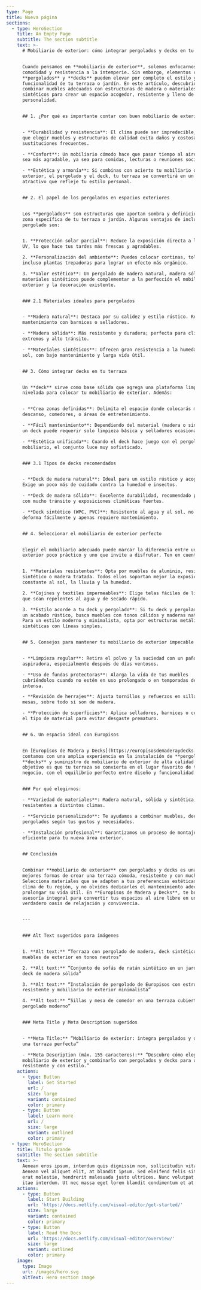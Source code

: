 ```yaml
---
type: Page
title: Nueva página
sections:
  - type: HeroSection
    title: An Empty Page
    subtitle: The section subtitle
    text: >-
      # Mobiliario de exterior: cómo integrar pergolados y decks en tu terraza


      Cuando pensamos en **mobiliario de exterior**, solemos enfocarnos en
      comodidad y resistencia a la intemperie. Sin embargo, elementos como
      **pergolados** y **decks** pueden elevar por completo el estilo y la
      funcionalidad de tu terraza o jardín. En este artículo, descubrirás cómo
      combinar muebles adecuados con estructuras de madera o materiales
      sintéticos para crear un espacio acogedor, resistente y lleno de
      personalidad.


      ## 1. ¿Por qué es importante contar con buen mobiliario de exterior?


      - **Durabilidad y resistencia**: El clima puede ser impredecible, por lo
      que elegir muebles y estructuras de calidad evita daños y costosas
      sustituciones frecuentes.

      - **Confort**: Un mobiliario cómodo hace que pasar tiempo al aire libre
      sea más agradable, ya sea para comidas, lecturas o reuniones sociales.

      - **Estética y armonía**: Si combinas con acierto tu mobiliario de
      exterior, el pergolado y el deck, tu terraza se convertirá en un lugar
      atractivo que refleje tu estilo personal.


      ## 2. El papel de los pergolados en espacios exteriores


      Los **pergolados** son estructuras que aportan sombra y definición a una
      zona específica de tu terraza o jardín. Algunas ventajas de incluir un
      pergolado son:


      1. **Protección solar parcial**: Reduce la exposición directa a los rayos
      UV, lo que hace tus tardes más frescas y agradables.

      2. **Personalización del ambiente**: Puedes colocar cortinas, toldos o
      incluso plantas trepadoras para lograr un efecto más orgánico.

      3. **Valor estético**: Un pergolado de madera natural, madera sólida o
      materiales sintéticos puede complementar a la perfección el mobiliario de
      exterior y la decoración existente.


      ### 2.1 Materiales ideales para pergolados


      - **Madera natural**: Destaca por su calidez y estilo rústico. Requiere
      mantenimiento con barnices o selladores.

      - **Madera sólida**: Más resistente y duradera; perfecta para climas
      extremos y alto tránsito.

      - **Materiales sintéticos**: Ofrecen gran resistencia a la humedad y al
      sol, con bajo mantenimiento y larga vida útil.


      ## 3. Cómo integrar decks en tu terraza


      Un **deck** sirve como base sólida que agrega una plataforma limpia y
      nivelada para colocar tu mobiliario de exterior. Además:


      - **Crea zonas definidas**: Delimita el espacio donde colocarás muebles de
      descanso, comedores, o áreas de entretenimiento.

      - **Fácil mantenimiento**: Dependiendo del material (madera o sintético),
      un deck puede requerir solo limpieza básica y selladores ocasionales.

      - **Estética unificada**: Cuando el deck hace juego con el pergolado y el
      mobiliario, el conjunto luce muy sofisticado.


      ### 3.1 Tipos de decks recomendados


      - **Deck de madera natural**: Ideal para un estilo rústico y acogedor.
      Exige un poco más de cuidado contra la humedad e insectos.

      - **Deck de madera sólida**: Excelente durabilidad, recomendado para áreas
      con mucho tránsito y exposiciones climáticas fuertes.

      - **Deck sintético (WPC, PVC)**: Resistente al agua y al sol, no se
      deforma fácilmente y apenas requiere mantenimiento.


      ## 4. Seleccionar el mobiliario de exterior perfecto


      Elegir el mobiliario adecuado puede marcar la diferencia entre un espacio
      exterior poco práctico y uno que invite a disfrutar. Ten en cuenta:


      1. **Materiales resistentes**: Opta por muebles de aluminio, resina, ratán
      sintético o madera tratada. Todos ellos soportan mejor la exposición
      constante al sol, la lluvia y la humedad.

      2. **Cojines y textiles impermeables**: Elige telas fáciles de limpiar,
      que sean repelentes al agua y de secado rápido.

      3. **Estilo acorde a tu deck y pergolado**: Si tu deck y pergolado tienen
      un acabado rústico, busca muebles con tonos cálidos y maderas naturales.
      Para un estilo moderno y minimalista, opta por estructuras metálicas o
      sintéticas con líneas simples.


      ## 5. Consejos para mantener tu mobiliario de exterior impecable


      - **Limpieza regular**: Retira el polvo y la suciedad con un paño húmedo o
      aspiradora, especialmente después de días ventosos.

      - **Uso de fundas protectoras**: Alarga la vida de tus muebles
      cubriéndolos cuando no estén en uso prolongado o en temporadas de lluvia
      intensa.

      - **Revisión de herrajes**: Ajusta tornillos y refuerzos en sillas o
      mesas, sobre todo si son de madera.

      - **Protección de superficies**: Aplica selladores, barnices o ceras según
      el tipo de material para evitar desgaste prematuro.


      ## 6. Un espacio ideal con Europisos


      En [Europisos de Madera y Decks](https://europisosdemaderaydecks.com),
      contamos con una amplia experiencia en la instalación de **pergolados**,
      **decks** y suministro de mobiliario de exterior de alta calidad. Nuestro
      objetivo es que tu terraza se convierta en el lugar favorito de tu hogar o
      negocio, con el equilibrio perfecto entre diseño y funcionalidad.


      ### Por qué elegirnos:

      - **Variedad de materiales**: Madera natural, sólida y sintética,
      resistentes a distintos climas.

      - **Servicio personalizado**: Te ayudamos a combinar muebles, decks y
      pergolados según tus gustos y necesidades.

      - **Instalación profesional**: Garantizamos un proceso de montaje seguro y
      eficiente para tu nueva área exterior.


      ## Conclusión


      Combinar **mobiliario de exterior** con pergolados y decks es una de las
      mejores formas de crear una terraza cómoda, resistente y con mucho estilo.
      Selecciona materiales que se adapten a tus preferencias estéticas y al
      clima de tu región, y no olvides dedicarles el mantenimiento adecuado para
      prolongar su vida útil. En **Europisos de Madera y Decks**, te brindamos
      asesoría integral para convertir tus espacios al aire libre en un
      verdadero oasis de relajación y convivencia.


      ---


      ### Alt Text sugeridos para imágenes


      1. **Alt text:** “Terraza con pergolado de madera, deck sintético y
      muebles de exterior en tonos neutros”  

      2. **Alt text:** “Conjunto de sofás de ratán sintético en un jardín con
      deck de madera sólida”  

      3. **Alt text:** “Instalación de pergolado de Europisos con estructura
      resistente y mobiliario de exterior minimalista”  

      4. **Alt text:** “Sillas y mesa de comedor en una terraza cubierta por un
      pergolado moderno”


      ### Meta Title y Meta Description sugeridos


      - **Meta Title:** “Mobiliario de exterior: integra pergolados y decks para
      una terraza perfecta”  

      - **Meta Description (máx. 155 caracteres):** “Descubre cómo elegir
      mobiliario de exterior y combinarlo con pergolados y decks para un espacio
      resistente y con estilo.”
    actions:
      - type: Button
        label: Get Started
        url: /
        size: large
        variant: contained
        color: primary
      - type: Button
        label: Learn more
        url: /
        size: large
        variant: outlined
        color: primary
  - type: HeroSection
    title: Titulo grande
    subtitle: The section subtitle
    text: >-
      Aenean eros ipsum, interdum quis dignissim non, sollicitudin vitae nisl.
      Aenean vel aliquet elit, at blandit ipsum. Sed eleifend felis sit amet
      erat molestie, hendrerit malesuada justo ultrices. Nunc volutpat at erat
      itae interdum. Ut nec massa eget lorem blandit condimentum et at risus.
    actions:
      - type: Button
        label: Start Building
        url: 'https://docs.netlify.com/visual-editor/get-started/'
        size: large
        variant: contained
        color: primary
      - type: Button
        label: Read the Docs
        url: 'https://docs.netlify.com/visual-editor/overview/'
        size: large
        variant: outlined
        color: primary
    image:
      type: Image
      url: /images/hero.svg
      altText: Hero section image
---
```

